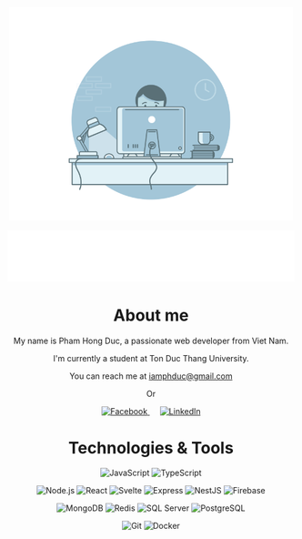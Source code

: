 <div align="center">

<img src="./assets/coding.gif" alt="Coding" width="500" />

[![Hi, I'm Duc Pham!](./assets/hi.svg)](https://git.io/typing-svg)

# About me

My name is Pham Hong Duc, a passionate web developer from Viet Nam.

I'm currently a student at Ton Duc Thang University.

You can reach me at iamphduc@gmail.com

Or

<a href="https://www.facebook.com/iamphduc/">
  <img alt="Facebook" width="30px" src="https://simpleicons.now.sh/facebook/1877F2" />
</a>
&emsp;
<a href="https://www.linkedin.com/in/iamphduc/">
  <img alt="LinkedIn" width="30px" src="https://simpleicons.now.sh/linkedin/0A66C2" />
</a>

# Technologies & Tools

![JavaScript](https://img.shields.io/badge/-JavaScript-F7DF1E?style=flat&labelColor=575757&logo=javascript)
![TypeScript](https://img.shields.io/badge/-TypeScript-3178C6?style=flat&labelColor=575757&logo=typescript)

![Node.js](https://img.shields.io/badge/-Node.js-339933?style=flat&labelColor=575757&logo=node.js)
![React](https://img.shields.io/badge/-React-61DAFB?style=flat&labelColor=575757&logo=react)
![Svelte](https://img.shields.io/badge/-Svelte-FF3E00?style=flat&labelColor=575757&logo=svelte)
![Express](https://img.shields.io/badge/-Express-000000?style=flat&labelColor=575757&logo=express)
![NestJS](https://img.shields.io/badge/-NestJS-E0234E?style=flat&labelColor=575757&logo=nestjs)
![Firebase](https://img.shields.io/badge/-Firebase-FFCA28?style=flat&labelColor=575757&logo=firebase)

![MongoDB](https://img.shields.io/badge/-MongoDB-47A248?style=flat&labelColor=575757&logo=mongodb)
![Redis](https://img.shields.io/badge/-Redis-DC382D?style=flat&labelColor=575757&logo=redis)
![SQL Server](https://img.shields.io/badge/-SQL_Server-DC382D?style=flat&labelColor=575757&logo=microsoftsqlserver)
![PostgreSQL](https://img.shields.io/badge/-PostgreSQL-4169E1?style=flat&labelColor=575757&logo=postgresql&logoColor=white)

![Git](https://img.shields.io/badge/-Git-F05032?style=flat&labelColor=575757&logo=git)
![Docker](https://img.shields.io/badge/-Docker-2496ED?style=flat&labelColor=575757&logo=docker)

</div>
